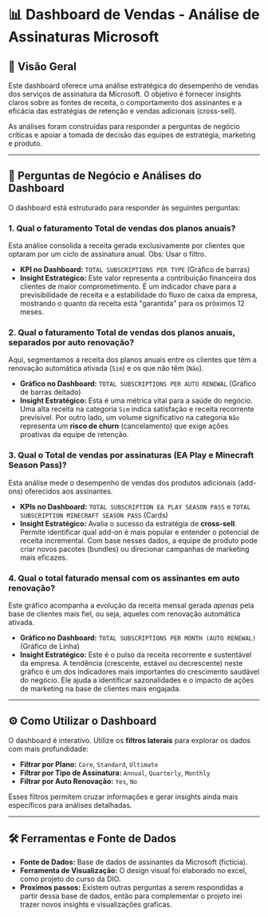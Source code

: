 ﻿
# 📊 Dashboard de Vendas - Análise de Assinaturas Microsoft

## 📝 Visão Geral

Este dashboard oferece uma análise estratégica do desempenho de vendas dos serviços de assinatura da Microsoft. O objetivo é fornecer insights claros sobre as fontes de receita, o comportamento dos assinantes e a eficácia das estratégias de retenção e vendas adicionais (cross-sell).

As análises foram construídas para responder a perguntas de negócio críticas e apoiar a tomada de decisão das equipes de estratégia, marketing e produto.

---

## 🚀 Perguntas de Negócio e Análises do Dashboard

O dashboard está estruturado para responder às seguintes perguntas:

### 1. Qual o faturamento Total de vendas dos planos anuais?
Esta análise consolida a receita gerada exclusivamente por clientes que optaram por um ciclo de assinatura anual.
Obs: Usar o filtro.

* **KPI no Dashboard:** `TOTAL SUBSCRIPTIONS PER TYPE` (Gráfico de barras)
* **Insight Estratégico:** Este valor representa a contribuição financeira dos clientes de maior comprometimento. É um indicador chave para a previsibilidade de receita e a estabilidade do fluxo de caixa da empresa, mostrando o quanto da receita está "garantida" para os próximos 12 meses.

### 2. Qual o faturamento Total de vendas dos planos anuais, separados por auto renovação?
Aqui, segmentamos a receita dos planos anuais entre os clientes que têm a renovação automática ativada (`Sim`) e os que não têm (`Não`).

* **Gráfico no Dashboard:** `TOTAL SUBSCRIPTIONS PER AUTO RENEWAL` (Gráfico de barras deitado)
* **Insight Estratégico:** Esta é uma métrica vital para a saúde do negócio. Uma alta receita na categoria `Sim` indica satisfação e receita recorrente previsível. Por outro lado, um volume significativo na categoria `Não` representa um **risco de churn** (cancelamento) que exige ações proativas da equipe de retenção.

### 3. Qual o Total de vendas por assinaturas (EA Play e Minecraft Season Pass)?
Esta análise mede o desempenho de vendas dos produtos adicionais (add-ons) oferecidos aos assinantes.

* **KPIs no Dashboard:** `TOTAL SUBSCRIPTION EA PLAY SEASON PASS` e `TOTAL SUBSCRIPTION MINECRAFT SEASON PASS` (Cards)
* **Insight Estratégico:** Avalia o sucesso da estratégia de **cross-sell**. Permite identificar qual add-on é mais popular e entender o potencial de receita incremental. Com base nesses dados, a equipe de produto pode criar novos pacotes (bundles) ou direcionar campanhas de marketing mais eficazes.

### 4. Qual o total faturado mensal com os assinantes em auto renovação?
Este gráfico acompanha a evolução da receita mensal gerada *apenas* pela base de clientes mais fiel, ou seja, aqueles com renovação automática ativada.

* **Gráfico no Dashboard:** `TOTAL SUBSCRIPTIONS PER MONTH (AUTO RENEWAL)` (Gráfico de Linha)
* **Insight Estratégico:** Este é o pulso da receita recorrente e sustentável da empresa. A tendência (crescente, estável ou decrescente) neste gráfico é um dos indicadores mais importantes do crescimento saudável do negócio. Ele ajuda a identificar sazonalidades e o impacto de ações de marketing na base de clientes mais engajada.

---

## ⚙️ Como Utilizar o Dashboard

O dashboard é interativo. Utilize os **filtros laterais** para explorar os dados com mais profundidade:

* **Filtrar por Plano:** `Core`, `Standard`, `Ultimate`
* **Filtrar por Tipo de Assinatura:** `Annual`, `Quarterly`, `Monthly`
* **Filtrar por Auto Renovação:** `Yes`, `No`

Esses filtros permitem cruzar informações e gerar insights ainda mais específicos para análises detalhadas.

---

## 🛠️ Ferramentas e Fonte de Dados

* **Fonte de Dados:** Base de dados de assinantes da Microsoft (fictícia).
* **Ferramenta de Visualização:** O design visual foi elaborado no excel, como projeto do curso da DIO.
* **Proximos passos:** Existem outras perguntas a serem respondidas a partir dessa base de dados, então para complementar o projeto irei trazer novos insights e visualizações graficas.

